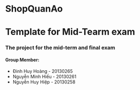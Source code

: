 # ShopQuanAo
<h1>Template for Mid-Tearm exam</h1>
<h3>The project for the mid-term and final exam </h3>
<h4>Group Member: </h4>
<ul>
    <li>Đinh Huy Hoàng - 20130265</li>
    <li>Nguyễn Minh Hiếu - 20130261</li>
    <li>Nguyễn Huy Hiệp - 20130258</li>
</ul>